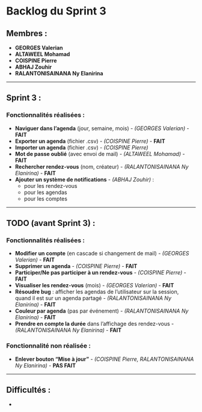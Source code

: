 # Backlog du Sprint 3

## Membres :
- **GEORGES Valerian**
- **ALTAWEEL Mohamad**
- **COISPINE Pierre**
- **ABHAJ Zouhir**
- **RALANTONISAINANA Ny Elanirina**

---

## Sprint 3 : 

### Fonctionnalités réalisées :
- **Naviguer dans l’agenda** (jour, semaine, mois) - *(GEORGES Valerian)* - **FAIT**
- **Exporter un agenda** (fichier .csv) - *(COISPINE Pierre)* - **FAIT**
- **Importer un agenda** (fichier .csv) - *(COISPINE Pierre)* 
- **Mot de passe oublié** (avec envoi de mail) - *(ALTAWEEL Mohamad)* - **FAIT**
- **Rechercher rendez-vous** (nom, créateur) - *(RALANTONISAINANA Ny Elanirina)* - **FAIT**
- **Ajouter un système de notifications** - *(ABHAJ Zouhir)* :
  - pour les rendez-vous
  - pour les agendas
  - pour les comptes

---

## TODO (avant Sprint 3) : 

### Fonctionnalités réalisées :
- **Modifier un compte** (en cascade si changement de mail) - *(GEORGES Valerian)* - **FAIT**
- **Supprimer un agenda** - *(COISPINE Pierre)* - **FAIT**
- **Participer/Ne pas participer à un rendez-vous** - *(COISPINE Pierre)* - **FAIT**
- **Visualiser les rendez-vous** (mois) - *(GEORGES Valerian)* - **FAIT**
- **Résoudre bug** : afficher les agendas de l’utilisateur sur la session, quand il est sur un agenda partagé - *(RALANTONISAINANA Ny Elanirina)* - **FAIT**
- **Couleur par agenda** (pas par événement) - *(RALANTONISAINANA Ny Elanirina)* - **FAIT**
- **Prendre en compte la durée** dans l’affichage des rendez-vous - *(RALANTONISAINANA Ny Elanirina)* - **FAIT**

### Fonctionnalité non réalisée :
- **Enlever bouton “Mise à jour”** - *(COISPINE Pierre, RALANTONISAINANA Ny Elanirina)* - **PAS FAIT**

---

## Difficultés :
- 

